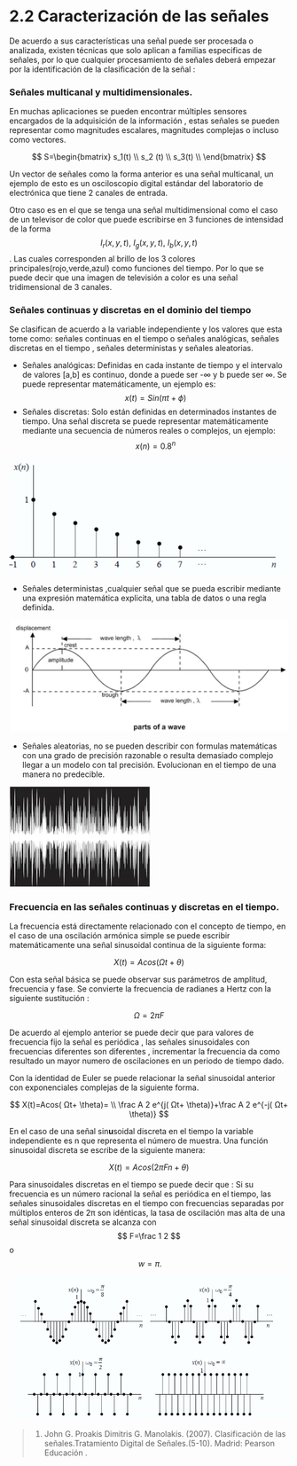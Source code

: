 # 2.2 Caracterización de las señales

De acuerdo a sus características una señal puede ser procesada o analizada, existen técnicas que solo aplican a familias especificas de señales, por lo que cualquier procesamiento de señales deberá empezar por la identificación de la clasificación de la señal : 

### Señales multicanal y multidimensionales.

En muchas aplicaciones se pueden encontrar múltiples sensores encargados de la adquisición de la información , estas señales se pueden representar como magnitudes escalares, magnitudes complejas o incluso como vectores.

$$
S=\begin{bmatrix}
    s_1(t)  \\
    s_2 (t) \\
    s_3(t)  \\
    \end{bmatrix}
$$

Un vector de señales como la forma anterior es una señal multicanal, un ejemplo de esto es un osciloscopio digital estándar del laboratorio de electrónica que tiene 2 canales de entrada.

 Otro caso es en el que se tenga una señal multidimensional como el caso de un televisor de color que puede escribirse en 3 funciones de intensidad de la forma $$I_r(x,y,t) , \  I_g(x,y,t) ,\ I_b(x,y,t) $$ . Las cuales corresponden al brillo de los 3 colores principales\(rojo,verde,azul\) como funciones del tiempo. Por lo que se puede decir que una imagen de televisión a color es una señal tridimensional de 3 canales. 

### Señales continuas y discretas en el dominio del tiempo

Se clasifican de acuerdo a la variable independiente y los valores que esta tome como: señales continuas en el tiempo o señales analógicas, señales discretas en el tiempo , señales deterministas y señales aleatorias.

* Señales analógicas: Definidas en cada instante de tiempo y el intervalo de valores \[a,b\] es continuo, donde a puede ser -∞ y b puede ser ∞.  Se puede representar matemáticamente, un ejemplo es: $$x(t)=Sin(\pi t + \phi)$$ 
* Señales discretas: Solo están definidas en determinados instantes  de tiempo. Una señal discreta se puede representar matemáticamente mediante una secuencia de números reales o complejos, un ejemplo: $$x(n)=0.8^n$$ 

![Representaci&#xF3;n gr&#xE1;fica de la se&#xF1;al discreta propuesta](../.gitbook/assets/image%20%2886%29.png)

* Señales deterministas ,cualquier señal que se pueda escribir mediante una expresión matemática explicita, una tabla de datos o una regla definida.

![Se&#xF1;al seno](../.gitbook/assets/image%20%2887%29.png)

* Señales aleatorias, no se pueden describir con formulas matemáticas con una grado de precisión razonable o resulta demasiado complejo llegar a un modelo con tal precisión. Evolucionan en el tiempo de una manera no predecible.

![Se&#xF1;al de ruido](../.gitbook/assets/image%20%2877%29.png)

### Frecuencia en las señales continuas y discretas en el tiempo.

La frecuencia está directamente relacionado con el concepto de tiempo, en el caso de una oscilación armónica simple se puede escribir matemáticamente una señal sinusoidal continua de la siguiente forma:

$$
X(t)= Acos( Ωt+ \theta)
$$

Con esta señal básica se puede observar sus parámetros de amplitud, frecuencia y fase. Se convierte la frecuencia de radianes a Hertz con la siguiente sustitución : 

$$
Ω = 2πF
$$

De acuerdo al ejemplo anterior se puede decir que para valores de frecuencia fijo la señal es periódica ,  las señales sinusoidales con frecuencias diferentes son diferentes , incrementar la frecuencia da como resultado un mayor numero de oscilaciones en un periodo de tiempo dado.

Con la identidad de Euler se puede relacionar la señal sinusoidal anterior con exponenciales complejas de la siguiente forma.

$$
X(t)=Acos( Ωt+ \theta)= \\ \frac A 2 e^{j( Ωt+ \theta)}+\frac A 2 e^{-j( Ωt+ \theta)}
$$

En el caso de una señal sin**u**soidal discreta en el tiempo la variable independiente es n que representa el número de muestra. Una función sinusoidal discreta se escribe de la siguiente manera:

$$
X(t)= Acos( 2πFn+ \theta)
$$

Para sinusoidales discretas en el tiempo se puede decir que : Si su frecuencia es un número racional  la señal es periódica en el tiempo, las señales sinusoidales discretas en el tiempo con frecuencias separadas por múltiplos enteros de 2π son idénticas, la tasa de oscilación mas alta de una señal sinusoidal discreta se alcanza con $$ F=\frac 1 2 $$ o $$\ w=π.$$ 

![Oscilaciones de una se&#xF1;al sinusoidal b&#xE1;sica](../.gitbook/assets/image%20%2848%29.png)

> 1.  John G. Proakis Dimitris G. Manolakis. \(2007\). Clasificación de las señales.Tratamiento Digital de Señales.\(5-10\). Madrid: Pearson Educación .



